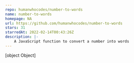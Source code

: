 ```yaml
---
repo: humanwhocodes/number-to-words
name: number-to-words
homepage: NA
url: https://github.com/humanwhocodes/number-to-words
stars: 31
starredAt: 2022-02-14T00:43:26Z
description: |-
    A JavaScript function to convert a number into words
---
```


[object Object]
